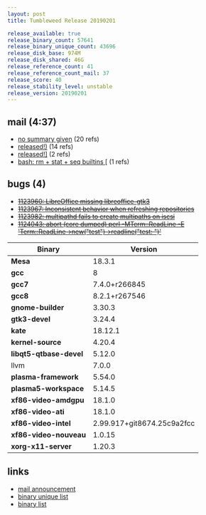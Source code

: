 ```yaml
---
layout: post
title: Tumbleweed Release 20190201

release_available: true
release_binary_count: 57641
release_binary_unique_count: 43696
release_disk_base: 974M
release_disk_shared: 46G
release_reference_count: 41
release_reference_count_mail: 37
release_score: 40
release_stability_level: unstable
release_version: 20190201
---
```


## mail (4:37)

- [no summary given](https://lists.opensuse.org/opensuse-factory/2019-02/msg00064.html) (20 refs)
- [released!)](https://lists.opensuse.org/opensuse-factory/2019-02/msg00083.html) (14 refs)
- [released!\]](https://lists.opensuse.org/opensuse-factory/2019-02/msg00089.html) (2 refs)
- [bash: rm + stat + seq builtins \[](https://lists.opensuse.org/opensuse-factory/2019-02/msg00087.html) (1 refs)

## bugs (4)

<!--more-->

- ~~[1123960: LibreOffice missing libreoffice-gtk3](https://bugzilla.opensuse.org/show_bug.cgi?id=1123960)~~
- ~~[1123967: Inconsistent behavior when refreshing repositories](https://bugzilla.opensuse.org/show_bug.cgi?id=1123967)~~
- ~~[1123982: multipathd fails to create multipaths on iscsi](https://bugzilla.opensuse.org/show_bug.cgi?id=1123982)~~
- ~~[1124043: abort (core dumped)  perl -MTerm::ReadLine -E 'Term::ReadLine->new("test")->readline("test: ")'](https://bugzilla.opensuse.org/show_bug.cgi?id=1124043)~~

Binary | Version
--- | ---
**Mesa** | 18.3.1
**gcc** | 8
**gcc7** | 7.4.0+r266845
**gcc8** | 8.2.1+r267546
**gnome-builder** | 3.30.3
**gtk3-devel** | 3.24.4
**kate** | 18.12.1
**kernel-source** | 4.20.4
**libqt5-qtbase-devel** | 5.12.0
llvm | 7.0.0
**plasma-framework** | 5.54.0
**plasma5-workspace** | 5.14.5
**xf86-video-amdgpu** | 18.1.0
**xf86-video-ati** | 18.1.0
**xf86-video-intel** | 2.99.917+git8674.25c9a2fcc
**xf86-video-nouveau** | 1.0.15
**xorg-x11-server** | 1.20.3

## links

- [mail announcement](https://lists.opensuse.org/opensuse-factory/2019-02/msg00063.html)
- [binary unique list](http://download.tumbleweed.boombatower.com/20190201/rpm.unique.list)
- [binary list](http://download.tumbleweed.boombatower.com/20190201/rpm.list)
